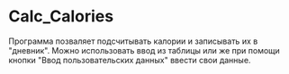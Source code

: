 # Calc_Calories
Программа позваляет подсчитывать калории и записывать их в "дневник". Можно использовать ввод из таблицы или же при помощи кнопки "Ввод пользовательских данных" ввести свои данные.
